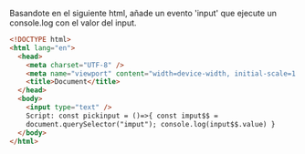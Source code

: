 Basandote en el siguiente html, añade un evento 'input' que ejecute un console.log con el valor del input.

```html
<!DOCTYPE html>
<html lang="en">
  <head>
    <meta charset="UTF-8" />
    <meta name="viewport" content="width=device-width, initial-scale=1.0" />
    <title>Document</title>
  </head>
  <body>
    <input type="text" />
    Script: const pickinput = ()=>{ const imput$$ =
    document.querySelector("imput"); console.log(input$$.value) }
  </body>
</html>
```
